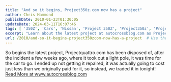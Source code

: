 ```yaml
---
title: "And so it begins, Project350z.com now has a project"
author: Chris Hammond
publishDate: 2010-01-23T01:30:05
updateDate: 2024-03-11T16:07:46
tags: [ '350Z', 'Cars', 'Nissan', 'Project 350Z', 'Project350z', 'Project350zcom' ]
excerpt: "Learn about the latest project at autocrossblog.com as Projectquattro.com is removed after an incident. Discover why it was traded in instead of repaired."
url: /2010/and-so-it-begins-project350zcom-now-has-a-project  # Use the generated URL with year
---
```

So begins the latest project, Projectquattro.com has been disposed of, after the incident a few weeks ago, where it took out a light pole, it was time for the car to go. I ended up not getting it repaired, it was actually going to cost just less than we originally paid for it, so instead, we traded it in tonight! <a href="https://www.autocrossblog.com/and-so-it-begins-project350zcom-now-has-a-project">Read More at www.autocrossblog.com</a>

